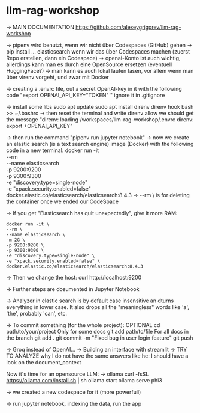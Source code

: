 # llm-rag-workshop

-> MAIN DOCUMENTATION https://github.com/alexeygrigorev/llm-rag-workshop

-> pipenv wird benutzt, wenn wir nicht über Codespaces (GitHub) gehen
-> pip install ... elasticsearch wenn wir das über Codespaces machen (zuerst Repo erstellen, dann ein Codespace)
-> openai-Konto ist auch wichtig, allerdings kann man es durch eine OpenSource ersetzen (eventuell HuggingFace?)
-> man kann es auch lokal laufen lasen, vor allem wenn man über virenv vorgeht, und zwar mit Docker

-> creating a .envrc file, out a secret OpenAI-key in it with the following code "export OPENAI_API_KEY="TOKEN" "
    ignore it in .gitignore

-> install some libs 
    sudo apt update
    sudo apt install direnv 
    direnv hook bash >> ~/.bashrc
-> then reset the terminal
    and write direnv allow
    we should get the message
    "direnv: loading /workspaces/llm-rag-workshop/.envrc
    direnv: export +OPENAI_API_KEY"

-> then run the command "pipenv run jupyter notebook"
-> now we create an elastic search (is a text search engine) image (Docker) with the following code in a new terminal:
    docker run -it \
    --rm \
    --name elasticsearch \
    -p 9200:9200 \
    -p 9300:9300 \
    -e "discovery.type=single-node" \
    -e "xpack.security.enabled=false" \
    docker.elastic.co/elasticsearch/elasticsearch:8.4.3
-> --rm \ is for deleting the container once we ended our CodeSpace

-> If you get "Elasticsearch has quit unexpectedly", give it more RAM:

    docker run -it \
    --rm \
    --name elasticsearch \
    -m 2G \
    -p 9200:9200 \
    -p 9300:9300 \
    -e "discovery.type=single-node" \
    -e "xpack.security.enabled=false" \
    docker.elastic.co/elasticsearch/elasticsearch:8.4.3

-> Then we change the host:
    curl http://localhost:9200

-> Further steps are dosumented in Jupyter Notebook

-> Analyzer in elastic search is by default case insensitive an dturns everything in lower case.
    It also drops all the "meaningless" words like 'a', 'the', probably 'can', etc.

-> To commit something (for the whole project):
    OPTIONAL
        cd path/to/your/project
    Only for some docs
        git add path/to/file
    For all docs in the branch
        git add .
    git commit -m "Fixed bug in user login feature"
    git push

-> Groq instead of OpenAI...
-> Building an interface with streamlit
-> TRY TO ANALYZE why I do not have the same answers like he: I should have a look on the document_context

Now it's time for an opensource LLM:
-> ollama
    curl -fsSL https://ollama.com/install.sh | sh
    ollama start
    ollama serve phi3

-> we created a new codespace for it (more powerfull)

-> run jupyter notebook, indexing the data, run the app





